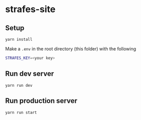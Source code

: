 # strafes-site

## Setup

`yarn install`

Make a `.env` in the root directory (this folder) with the following

```sh
STRAFES_KEY=<your key>
```

## Run dev server

`yarn run dev`

## Run production server

`yarn run start`
